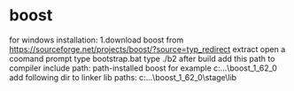 # boost
for windows installation:
1.download boost from https://sourceforge.net/projects/boost/?source=typ_redirect
extract
open a coomand prompt
type bootstrap.bat
type ./b2
after build add this path to compiler include path:
path-installed boost for example c:\...\boost_1_62_0
add following dir to linker lib paths:
c:\...\boost_1_62_0\stage\lib


